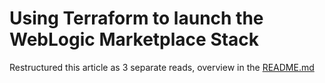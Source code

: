 # Using Terraform to launch the WebLogic Marketplace Stack

Restructured this article as 3 separate reads, overview in the [README.md](README.md)


